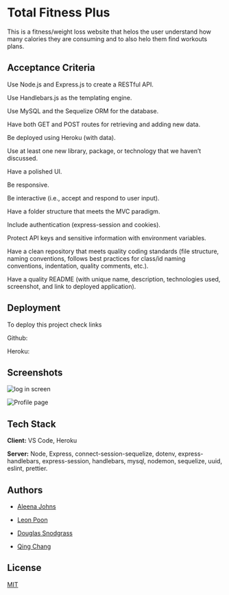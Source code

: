 
# Total Fitness Plus

This is a fitness/weight loss website that helos the user understand how many calories they are consuming and to also helo them  find workouts plans.


## Acceptance Criteria

Use Node.js and Express.js to create a RESTful API.

Use Handlebars.js as the templating engine.

Use MySQL and the Sequelize ORM for the database.

Have both GET and POST routes for retrieving and adding new data.

Be deployed using Heroku (with data).

Use at least one new library, package, or technology that we haven’t discussed.

Have a polished UI.

Be responsive.

Be interactive (i.e., accept and respond to user input).

Have a folder structure that meets the MVC paradigm.

Include authentication (express-session and cookies).

Protect API keys and sensitive information with environment variables.

Have a clean repository that meets quality coding standards (file structure, naming conventions, follows best practices for class/id naming conventions, indentation, quality comments, etc.).

Have a quality README (with unique name, description, technologies used, screenshot, and link to deployed application).
## Deployment

To deploy this project check links

Github:

Heroku:


## Screenshots

![log in screen](https://user-images.githubusercontent.com/103548864/184260326-4d3b01be-cbc4-4783-9fc2-379ea10ff889.png)

![Profile page](https://user-images.githubusercontent.com/103548864/184260341-8a766a52-aff3-4e0a-bfe7-2ea64a32a1e3.png)


## Tech Stack

**Client:** VS Code, Heroku

**Server:** Node, Express, connect-session-sequelize, dotenv, express-handlebars, express-session, handlebars, mysql, nodemon, sequelize, uuid, eslint, prettier. 


## Authors

- [Aleena Johns](https://www.github.com/aleenaalexia)

- [Leon Poon](https://www.github.com/leonpoonn)

- [Douglas Snodgrass](https://www.github.com/purplepenguin67)

- [Qing Chang](https://www.github.com/qing507543)


## License

[MIT](https://choosealicense.com/licenses/mit/)

